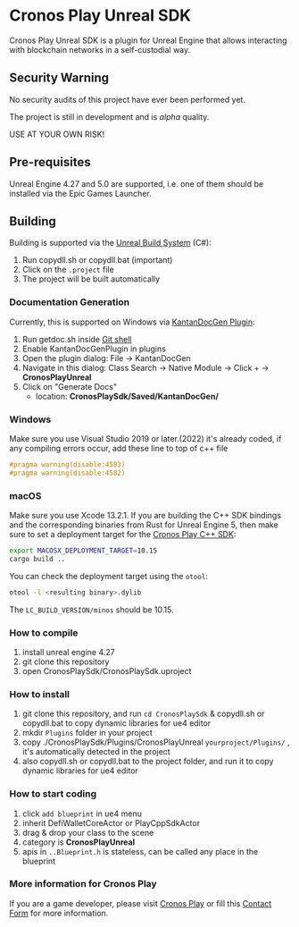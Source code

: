 # Cronos Play Unreal SDK
Cronos Play Unreal SDK is a plugin for Unreal Engine that allows interacting with blockchain
networks in a self-custodial way.

## Security Warning

No security audits of this project have ever been performed yet.

The project is still in development and is *alpha* quality. 

USE AT YOUR OWN RISK!

## Pre-requisites
Unreal Engine 4.27 and 5.0 are supported, i.e. one of them should be installed via the Epic Games Launcher.

## Building
Building is supported via the [Unreal Build System](https://docs.unrealengine.com/4.27/en-US/ProductionPipelines/UnrealBuildSystem/) (C#):

1. Run copydll.sh or copydll.bat (important)
2. Click on the `.project` file
3. The project will be built automatically

### Documentation Generation
Currently, this is supported on Windows via [KantanDocGen Plugin](https://github.com/kamrann/KantanDocGenPlugin):

1. Run getdoc.sh inside [Git shell](https://gitforwindows.org)
2. Enable KantanDocGenPlugin in plugins 
3. Open the plugin dialog: File -> KantanDocGen 
4. Navigate in this dialog: Class Search -> Native Module -> Click + -> **CronosPlayUnreal**
5. Click on "Generate Docs"
    - location: **CronosPlaySdk/Saved/KantanDocGen/**


### Windows
Make sure you use Visual Studio 2019 or later.(2022) 
it's already coded, if any compiling errors occur, add these line to top of c++ file
```c++
#pragma warning(disable:4583)
#pragma warning(disable:4582)
```


###  macOS
Make sure you use Xcode 13.2.1.
If you are building the C++ SDK bindings and the corresponding binaries from Rust for Unreal Engine 5,
then make sure to set a deployment target for the [Cronos Play C++ SDK](https://github.com/crypto-com/play-cpp-sdk):

```bash
export MACOSX_DEPLOYMENT_TARGET=10.15
cargo build ..
```

You can check the deployment target using the `otool`:
```bash
otool -l <resulting binary>.dylib
```

The `LC_BUILD_VERSION/minos` should be 10.15.


### How to compile
1. install unreal engine 4.27
2. git clone this repository
3. open CronosPlaySdk/CronosPlaySdk.uproject 

### How to install
1. git clone this repository, and run `cd CronosPlaySdk` & copydll.sh or copydll.bat to copy dynamic libraries for ue4 editor
2. mkdir `Plugins` folder in your project
3. copy ./CronosPlaySdk/Plugins/CronosPlayUnreal `yourproject/Plugins/` , it's automatically detected in the project
4. also copydll.sh or copydll.bat to the project folder, and run it to copy dynamic libraries for ue4 editor


### How to start coding
1. click `add blueprint` in ue4 menu
2. inherit DefiWalletCoreActor or PlayCppSdkActor     
3. drag & drop your class to the scene
4. category is **CronosPlayUnreal**
5. apis in `..Blueprint.h` is stateless, can be called any place in the blueprint

### More information for Cronos Play
If you are a game developer, please visit [Cronos Play](https://cronos.org/play) or fill this [Contact Form](https://airtable.com/shrFiQnLrcpeBp2lS) for more information.
